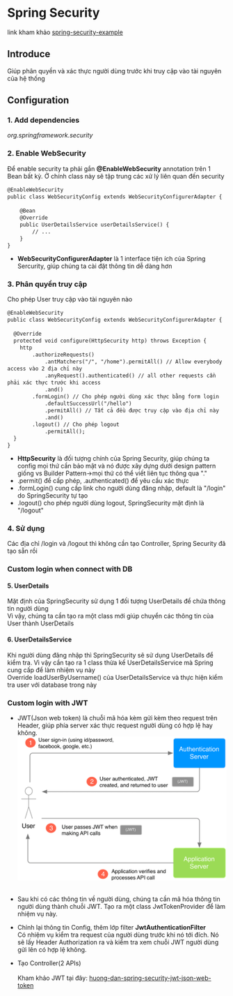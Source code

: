 # Spring Security

link kham khảo [spring-security-example](https://github.com/loda-kun/spring-boot-learning/tree/master/spring-security-example)

## Introduce
Giúp phân quyền và xác thực người dùng trước khi truy cập vào tài nguyên của hệ thống

## Configuration

### 1. Add dependencies
<i>org.springframework.security</i>

### 2. Enable WebSecurity
Để enable security ta phải gắn <b>@EnableWebSecurity</b> annotation trên 1 Bean bất kỳ. Ở chính class này sẽ tập trung các xử lý liên quan đến security

```
@EnableWebSecurity
public class WebSecurityConfig extends WebSecurityConfigurerAdapter {

    @Bean
    @Override
    public UserDetailsService userDetailsService() {
        // ...
    }
}
```

- <b>WebSecurityConfigurerAdapter</b> là 1 interface tiện ích của Spring Sercurity, giúp chúng ta cài đặt thông tin dễ dàng hơn

### 3. Phân quyền truy cập
Cho phép User truy cập vào tài nguyên nào

```
@EnableWebSecurity
public class WebSecurityConfig extends WebSecurityConfigurerAdapter {

  @Override
  protected void configure(HttpSecurity http) throws Exception {
    http
        .authorizeRequests()
            .antMatchers("/", "/home").permitAll() // Allow everybody access vào 2 địa chỉ này
            .anyRequest().authenticated() // all other requests cần phải xác thực trước khi access
            .and()
        .formLogin() // Cho phép người dùng xác thực bằng form login
            .defaultSuccessUrl("/hello")
            .permitAll() // Tất cả đều được truy cập vào địa chỉ này
            .and()
        .logout() // Cho phép logout
            .permitAll();
  }
}
```

- <b>HttpSecurity</b> là đối tượng chính của Spring Security, giúp chúng ta config mọi thứ cần bảo mật và nó được xây dựng dưới design pattern giống vs Builder Pattern->mọi thứ có thể viết liên tục thông qua "."<br>
- .permit() để cấp phép, .authenticated() để yêu cầu xác thực
- .formLogin() cung cấp link cho người dùng đăng nhập, default là "/login" do SpringSecurity tự tạo
- .logout() cho phép người dùng logout, SpringSecurity mặt định là "/logout"

### 4. Sử dụng
Các địa chỉ /login và /logout thì không cần tạo Controller, Spring Security đã tạo sẵn rồi

### Custom login when connect with DB
#### 5. UserDetails
Mặt định của SpringSecurity sử dụng 1 đối tượng UserDetails để chứa thông tin người dùng<br>
Vì vậy, chúng ta cần tạo ra một class mới giúp chuyển các thông tin của User thành UserDetails

#### 6. UserDetailsService
Khi người dùng đăng nhập thì SpringSecurity sẽ sử dụng UserDetails để kiểm tra. Vì vậy cần tạo ra 1 class thừa kế UserDetailsService mà Spring cung cấp để làm nhiệm vụ này<br>
Override loadUserByUsername() của UserDetailsService và thực hiện kiểm tra user với database trong này<br>

### Custom login with JWT
- JWT(Json web token) là chuỗi mã hóa kèm gửi kèm theo request trên Header, giúp phía server xác thực request người dùng có hợp lệ hay không.
![Spring JWT](./SpringJWT.png)<br> <br>

- Sau khi có các thông tin về người dùng, chúng ta cần mã hóa thông tin người dùng thành chuỗi JWT. Tạo ra một class JwtTokenProvider để làm nhiệm vụ này.<br>

- Chỉnh lại thông tin Config, thêm lớp filter <b>JwtAuthenticationFilter</b><br>
Có nhiệm vụ kiểm tra request của người dùng trước khi nó tới đích. Nó sẽ lấy Header Authorization ra và kiểm tra xem chuỗi JWT người dùng gửi lên có hợp lệ không.

- Tạo Controller(2 APIs)<br><br>
Kham khảo JWT tại đây: [huong-dan-spring-security-jwt-json-web-token](https://loda.me/huong-dan-spring-security-jwt-json-web-token-hibernate-loda1556683105052/)

 

